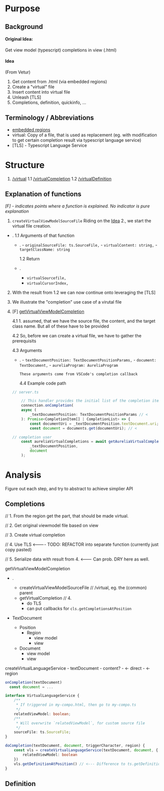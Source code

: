 # Purpose

## Background

#### Original Idea:

Get view model (typescript) completions in view (.html)

#### Idea

(From Vetur)

1. Get content from .html (via embedded regions)
2. Create a "virtual" file
3. Insert content into virtual file
4. Unleash [TLS]
5. Completions, definition, quickinfo, ...

## Terminology / Abbreviations

- [embedded regions](https://github.com/microsoft/vscode-extension-samples/tree/main/lsp-embedded-language-service)
- virtual: Copy of a file, that is used as replacement (eg. with modification to get certain completion result via typescript language service)
- [TLS] - Typescript Language Service

# Structure

1. [/virtual](./virtualSourceFile.ts)
   1.1 [/virtualCompletion](./virtualCompletion/virtualCompletion.ts)
   1.2 [/virtualDefinition](./virtualDefinition/virtualDefinition.ts)

## Explanation of functions

_[F] - indicates points where a function is explained._
_No indicator is pure explanation_

1. `createVirtualViewModelSourceFile`
   Riding on the [Idea](#idea) 2., we start the virtual file creation.

- .
  1.1 Arguments of that function

  - . - `originalSourceFile: ts.SourceFile,` - `virtualContent: string,` - `targetClassName: string`

    1.2 Return

  - .
    - `virtualSourcefile,`
    - `virtualCursorIndex,`

2.  With the result from 1.2 we can now continue onto leveraging the [TLS]

3.  We illustrate the "completion" use case of a virutal file

4.  [F] [getVirtualViewModelCompletion](./virtualCompletion/virtualCompletion.ts)

    4.1 1. assumed, that we have the source file, the content, and the target class name. But all of these have to be provided

    4.2 So, before we can create a virtual file, we have to gather the prerequisits

    4.3 Arguments

    - . - `textDocumentPosition: TextDocumentPositionParams,` - `document: TextDocument,` - `aureliaProgram: AureliaProgram`

          These arguments come from VSCode's completion callback

      4.4 Example code path

    ```ts
    // server.ts

    	// This handler provides the initial list of the completion items.
    	connection.onCompletion(
    	async (
    		_textDocumentPosition: TextDocumentPositionParams // <
    	): Promise<CompletionItem[] | CompletionList> => {
    		const documentUri = _textDocumentPosition.textDocument.uri;
    		const document = documents.get(documentUri); // <

    // completion user
    	const aureliaVirtualCompletions = await getAureliaVirtualCompletions(
    		_textDocumentPosition,
    		document
    	);

    ```

# Analysis

Figure out each step, and try to abstract to achieve simplier API

## Completions

// 1. From the region get the part, that should be made virtual.

// 2. Get original viewmodel file based on view

// 3. Create virtual completion

// 4. Use TLS <---- TODO: REFACTOR into separate function (currently just copy pasted)

// 5. Serialize data with result from 4. <--- Can prob. DRY here as well.

getVirtualViewModelCompletion

- .

  - createVirtualViewModelSourceFile // /virtual, eg. the (common) parent
  - getVirtualCompletion // 4.
    - do TLS
    - can put callbacks for `cls.getCompletionsAtPosition`

- TextDocument
  - Position
    - Region
      - view model
      - view
  - Document
    - view model
    - view

createVirtualLanguageService - textDocument - content? - <- direct - <- region

```ts
onCompletion(textDocument)
  const document = ...

interface VirtualLanguageService {
    /**
	 * If triggered in my-compo.html, then go to my-compo.ts
	 */
	relatedViewModel: boolean;
	/**
	 * Will overwrite `relatedViewModel`, for custom source file
	 */
	sourceFile: ts.SourceFile;
}

doCompletion(textDocument, document, triggerCharacter, region) {
	const vls = createVirtualLanguageService(textDocument, document, {
		relatedViewModel: boolean
	})
	vls.getDefinitionAtPosition() // <--- Difference to ts.getDefinitionAtPosition, is that we want the position from the region ?!
}

```

## Definition
